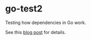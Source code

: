 # go-test2
Testing how dependencies in Go work.

See this [blog post](https://andrejacobs.org/study-notes/learning-go-day-12/) for details.
